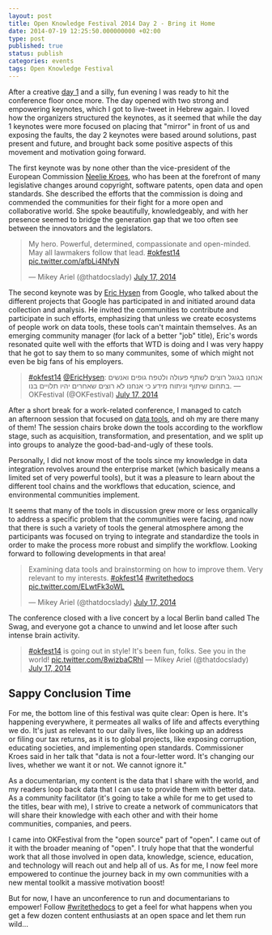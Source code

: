 ```yaml
---
layout: post
title: Open Knowledge Festival 2014 Day 2 - Bring it Home
date: 2014-07-19 12:25:50.000000000 +02:00
type: post
published: true
status: publish
categories: events
tags: Open Knowledge Festival
---
```


After a creative [day 1](http://docsideofthemoon.com/2014/07/17/open-knowledge-festival-2014-day-1-free-your-mind/) and a silly, fun evening I was ready to hit the conference floor once more. The day opened with two strong and empowering keynotes, which I got to live-tweet in Hebrew again. I loved how the organizers structured the keynotes, as it seemed that while the day 1 keynotes were more focused on placing that "mirror" in front of us and exposing the faults, the day 2 keynotes were based around solutions, past present and future, and brought back some positive aspects of this movement and motivation going forward.

The first keynote was by none other than the vice-president of the European Commission [Neelie Kroes](https://twitter.com/NeelieKroesEU), who has been at the forefront of many legislative changes around copyright, software patents, open data and open standards. She described the efforts that the commission is doing and commended the communities for their fight for a more open and collaborative world. She spoke beautifully, knowledgeably, and with her presence seemed to bridge the generation gap that we too often see between the innovators and the legislators.

> My hero. Powerful, determined, compassionate and open-minded. May all lawmakers follow that lead. [\#okfest14](https://twitter.com/hashtag/okfest14?src=hash) [pic.twitter.com/afbLi4NfyN](http://t.co/afbLi4NfyN)
>
> — Mikey Ariel (@thatdocslady) [July 17, 2014](https://twitter.com/thatdocslady/statuses/489692742755172352)

The second keynote was by [Eric Hysen](https://twitter.com/EricHysen) from Google, who talked about the different projects that Google has participated in and initiated around data collection and analysis. He invited the communities to contribute and participate in such efforts, emphasizing that unless we create ecosystems of people work on data tools, these tools can't maintain themselves. As an emerging community manager (for lack of a better "job" title), Eric's words resonated quite well with the efforts that WTD is doing and I was very happy that he got to say them to so many communites, some of which might not even be big fans of his employers.

> [\#okfest14](https://twitter.com/hashtag/okfest14?src=hash) [@EricHysen](https://twitter.com/EricHysen): אנחנו בגוגל רוצים לשתף פעולה ולטפח גופים ואנשים בתחום שיתוף וניתוח מידע כי אנחנו לא רוצים שאחרים יהיו תלויים בנו. — OKFestival (@OKFestival) [July 17, 2014](https://twitter.com/OKFestival/statuses/489705509080285184)

After a short break for a work-related conference, I managed to catch an afternoon session that focused on [data tools](https://pad.okfn.org/p/Tools_tools_and_more_tools "Etherpad of the data tools session"), and oh my are there many of them! The session chairs broke down the tools according to the workflow stage, such as acquisition, transformation, and presentation, and we split up into groups to analyze the good-bad-and-ugly of these tools.

Personally, I did not know most of the tools since my knowledge in data integration revolves around the enterprise market (which basically means a limited set of very powerful tools), but it was a pleasure to learn about the different tool chains and the workflows that education, science, and environmental communities implement.

It seems that many of the tools in discussion grew more or less organically to address a specific problem that the communities were facing, and now that there is such a variety of tools the general atmosphere among the participants was focused on trying to integrate and standardize the tools in order to make the process more robust and simplify the workflow. Looking forward to following developments in that area!

> Examining data tools and brainstorming on how to improve them. Very relevant to my interests. [\#okfest14](https://twitter.com/hashtag/okfest14?src=hash) [\#writethedocs](https://twitter.com/hashtag/writethedocs?src=hash) [pic.twitter.com/ELwtFk3oWL](http://t.co/ELwtFk3oWL)
>
> — Mikey Ariel (@thatdocslady) [July 17, 2014](https://twitter.com/thatdocslady/statuses/489744598957559808)

The conference closed with a live concert by a local Berlin band called The Swag, and everyone got a chance to unwind and let loose after such intense brain activity.

> [\#okfest14](https://twitter.com/hashtag/okfest14?src=hash) is going out in style! It's been fun, folks. See you in the world! [pic.twitter.com/8wizbaCRhl](http://t.co/8wizbaCRhl) — Mikey Ariel (@thatdocslady) [July 17, 2014](https://twitter.com/thatdocslady/statuses/489801465045598208)

Sappy Conclusion Time
---------------------

For me, the bottom line of this festival was quite clear: Open is here. It's happening everywhere, it permeates all walks of life and affects everything we do. It's just as relevant to our daily lives, like looking up an address or filing our tax returns, as it is to global projects, like exposing corruption, educating societies, and implementing open standards. Commissioner Kroes said in her talk that "data is not a four-letter word. It's changing our lives, whether we want it or not. We cannot ignore it."

As a documentarian, my content is the data that I share with the world, and my readers loop back data that I can use to provide them with better data. As a community facilitator (it's going to take a while for me to get used to the titles, bear with me), I strive to create a network of communicators that will share their knowledge with each other and with their home communities, companies, and peers.

I came into OKFestival from the "open source" part of "open". I came out of it with the broader meaning of "open". I truly hope that that the wonderful work that all those involved in open data, knowledge, science, education, and technology will reach out and help all of us. As for me, I now feel more empowered to continue the journey back in my own communities with a new mental toolkit a massive motivation boost!

But for now, I have an unconference to run and documentarians to empower! Follow [\#writethedocs](https://twitter.com/hashtag/writethedocs?f=realtime&src=hash) to get a feel for what happens when you get a few dozen content enthusiasts at an open space and let them run wild...
